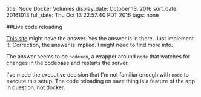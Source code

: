title: Node Docker Volumes
display_date: October 13, 2016
sort_date: 20161013
full_date: Thu Oct 13 22:57:40 PDT 2016
tags: none

##Live code reloading

[This site](http://paislee.io/the-ultimate-nodejs-development-setup-with-docker/) might have the answer. Yes the answer is in there. Just implement it. Correction, the answer is implied. I might need to find more info.

The answer seems to be `nodemon`, a wrapper around `node` that watches for changes in the codebase and restarts the server.

I've made the executive decision that I'm not familiar enough with `node` to execute this setup. The code reloading on save thing is a feature of the app in question, not docker.
